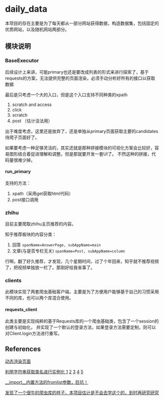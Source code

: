 # daily_data
本项目的存在主要是为了每天都从一部分网站获得数据，构造数据集，包括固定的优质网站，以及随机网站两部分。



## 模块说明

### BaseExecutor

后续设计上来讲，可能primary也还是要改成列表的形式来进行探索了，基于requests的方案，无法提供完整的页面渲染，必须手动分析好所有的接口以获取数据

最后是只考虑一个大的入口，但是这个入口支持不同种类的xpath
1. scratch and access
2. click
3. scratch
4. post （估计没法用）

出于难度考虑，这里还是放弃了，还是单独从primary页面获取主要的candidates待爬子页面好了。

如果要考虑一种足够灵活的，其实还就是那种拼接模块的可视化方案会比较好，容易图形结合着促进理解和调整。但是那就要开发一套UI了。
不然这种的拼接，代码量很难少掉。


#### run_primary

支持的方法：
1. xpath（采用get获取html代码）
2. post接口调用




### zhihu

目前主要爬取zhihu主页推荐的内容。

知乎推荐板块的内容分类：
1. 回答  `spanName=AnswerPage, subAppName=main`
2. 文章(与是否专栏无关) `spanName=Post, subAppName=column`

行啊，翻了好久推荐，才发现，几个星期时间，过了个年回来，知乎就不推荐视频了，把视频单独放一栏了。那刚好给我省事了。



### clients

此模块实现了两套爬虫基础客户端，主要是为了方便用户能够基于自己的习惯采用不同的库，也可以两个库混合使用。

#### requests_client

此类主要是实现纯粹的基于Requests库的一个爬虫基础类，包含了一个session的创建与初始化，
并实现了一个默认的登录方法，如果登录方法需要定制，则可以对Client.login方法进行重写。

## References

[动态渲染页面](https://blog.csdn.net/qq_72290695/article/details/131414557#:~:text=html%20%3D%20response.html.html%201%20from%20requests_html%20import%20HTMLSession,%E6%B8%B2%E6%9F%93%E9%A1%B5%E9%9D%A2%207%20response.html.render%20%28%29%208%20%23%20%E8%8E%B7%E5%8F%96%E9%A1%B5%E9%9D%A2%E6%BA%90%E7%A0%81%20%E6%9B%B4%E5%A4%9A%E9%A1%B9%E7%9B%AE)

[利用字符串获取类名进行实例化 1](https://segmentfault.com/q/1010000012379189) [2](https://segmentfault.com/q/1010000012792068) [3](https://www.runoob.com/w3cnote/python-locals-globals.html#:~:text=locals%20%E6%98%AF%E5%8F%AA%E8%AF%BB%E7%9A%84%EF%BC%8Cglobals%20%E4%B8%8D%E6%98%AF%E3%80%82%20locals%20%E4%B8%8D%E5%8F%AF%E4%BF%AE%E6%94%B9%EF%BC%8Cglobals%20%E5%8F%AF%E4%BB%A5%E4%BF%AE%E6%94%B9%EF%BC%8C%E5%8E%9F%E5%9B%A0%E6%98%AF%EF%BC%9A%20locals,%28%29%20%E5%AE%9E%E9%99%85%E4%B8%8A%E6%B2%A1%E6%9C%89%E8%BF%94%E5%9B%9E%E5%B1%80%E9%83%A8%E5%90%8D%E5%AD%97%E7%A9%BA%E9%97%B4%EF%BC%8C%E5%AE%83%E8%BF%94%E5%9B%9E%E7%9A%84%E6%98%AF%E4%B8%80%E4%B8%AA%E6%8B%B7%E8%B4%9D%E3%80%82%20%E6%89%80%E4%BB%A5%E5%AF%B9%E5%AE%83%E8%BF%9B%E8%A1%8C%E4%BF%AE%E6%94%B9%EF%BC%8C%E4%BF%AE%E6%94%B9%E7%9A%84%E6%98%AF%E6%8B%B7%E8%B4%9D%EF%BC%8C%E8%80%8C%E5%AF%B9%E5%AE%9E%E9%99%85%E7%9A%84%E5%B1%80%E9%83%A8%E5%90%8D%E5%AD%97%E7%A9%BA%E9%97%B4%E4%B8%AD%E7%9A%84%E5%8F%98%E9%87%8F%E5%80%BC%E5%B9%B6%E6%97%A0%E5%BD%B1%E5%93%8D%E3%80%82%20globals%20%28%29%20%E8%BF%94%E5%9B%9E%E7%9A%84%E6%98%AF%E5%AE%9E%E9%99%85%E7%9A%84%E5%85%A8%E5%B1%80%E5%90%8D%E5%AD%97%E7%A9%BA%E9%97%B4%EF%BC%8C%E8%80%8C%E4%B8%8D%E6%98%AF%E4%B8%80%E4%B8%AA%E6%8B%B7%E8%B4%9D%E4%B8%8E%20locals%20%E7%9A%84%E8%A1%8C%E4%B8%BA%E5%AE%8C%E5%85%A8%E7%9B%B8%E5%8F%8D%E3%80%82) [4](https://zky.name/article/72.html#:~:text=__import,b%E5%B0%86%E5%AF%BC%E5%85%A5b%E6%A8%A1%E5%9D%97%E3%80%82) [5]()

[__import__内置方法的fromlist参数，巨坑！](https://zky.name/article/72.html#:~:text=__import,b%E5%B0%86%E5%AF%BC%E5%85%A5b%E6%A8%A1%E5%9D%97%E3%80%82)

[发现了一个很牛的爬虫库的样子，本项目估计是不会去学这个的，到时再研究研究](https://www.jianshu.com/p/72a1f57b333a)